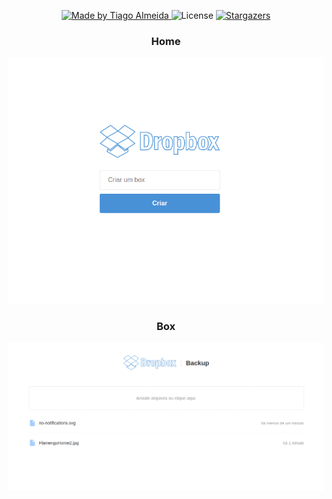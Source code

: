 <p align="center">
  <a href="#!">
    <img alt="Made by Tiago Almeida" src="https://img.shields.io/badge/made%20by-Tiago%20Almeida-%2304D361"/>
  </a>

  <img alt="License" src="https://img.shields.io/badge/license-MIT-%2304D361"/>

  <a href="https://github.com/tiagoalmeidz/DropBox-React">
    <img alt="Stargazers" src="https://img.shields.io/github/stars/tiagoalmeidz/DropBox-React?style=social"/>
  </a>
</p>


<div align="center">
  <h3>Home</h3>

  ![home](public/screenshots/Dropbox-home.png)

  <h3 align="center">Box</h3>

  ![detail](public/screenshots/Dropbox-box.png)
</div>
